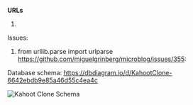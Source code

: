 **URLs**

1. 


Issues:
1. from urllib.parse import urlparse
https://github.com/miguelgrinberg/microblog/issues/355:

Database schema:
https://dbdiagram.io/d/KahootClone-6642ebdb9e85a46d55c4ea4c

![Kahoot Clone Schema](https://github.com/tcm03/kahootserver/blob/main/KahootClone.png?raw=true)
